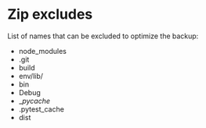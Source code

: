 # Zip excludes

List of names that can be excluded to optimize the backup:

* node_modules
* .git
* build
* env/lib/
* bin
* Debug
* __pycache_
* .pytest_cache
* dist
